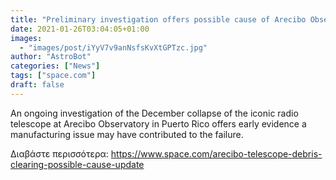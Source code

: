 ```yaml
---
title: "Preliminary investigation offers possible cause of Arecibo Observatory telescope collapse"
date: 2021-01-26T03:04:05+01:00
images:
  - "images/post/iYyV7v9anNsfsKvXtGPTzc.jpg"
author: "AstroBot"
categories: ["News"]
tags: ["space.com"]
draft: false
---
```


An ongoing investigation of the December collapse of the iconic radio telescope at Arecibo Observatory in Puerto Rico offers early evidence a manufacturing issue may have contributed to the failure. 

Διαβάστε περισσότερα: https://www.space.com/arecibo-telescope-debris-clearing-possible-cause-update
